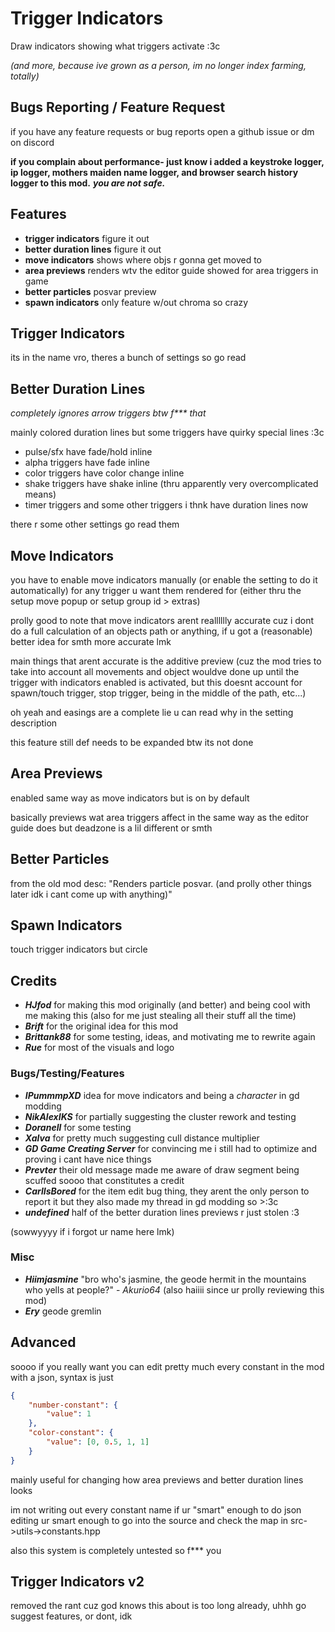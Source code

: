 # Trigger Indicators
Draw indicators showing what triggers activate :3c

*(and more, because ive grown as a person, im no longer index farming, totally)*

## Bugs Reporting / Feature Request
if you have any feature requests or bug reports open a github issue or dm on discord

**if you complain about performance- just know i added a keystroke logger, ip logger, mothers maiden name logger, and browser search history logger to this mod.** ***you are not safe.***

## Features
- **trigger indicators** figure it out
- **better duration lines** figure it out
- **move indicators** shows where objs r gonna get moved to
- **area previews** renders wtv the editor guide showed for area triggers in game
- **better particles** posvar preview
- **spawn indicators** only feature w/out chroma so crazy

## Trigger Indicators
its in the name vro, theres a bunch of settings so go read

## Better Duration Lines
*completely ignores arrow triggers btw f\*\*\* that*

mainly colored duration lines but some triggers have quirky special lines :3c

- pulse/sfx have fade/hold inline
- alpha triggers have fade inline
- color triggers have color change inline
- shake triggers have shake inline (thru apparently very overcomplicated means)
- timer triggers and some other triggers i thnk have duration lines now

there r some other settings go read them

## Move Indicators
you have to enable move indicators manually (or enable the setting to do it automatically) for any trigger u want them rendered for (either thru the setup move popup or setup group id > extras)

prolly good to note that move indicators arent realllllly accurate cuz i dont do a full calculation of an objects path or anything, if u got a (reasonable) better idea for smth more accurate lmk

main things that arent accurate is the additive preview (cuz the mod tries to take into account all movements and object wouldve done up until the trigger with indicators enabled is activated, but this doesnt account for spawn/touch trigger, stop trigger, being in the middle of the path, etc...)

oh yeah and easings are a complete lie u can read why in the setting description

this feature still def needs to be expanded btw its not done

## Area Previews
enabled same way as move indicators but is on by default

basically previews wat area triggers affect in the same way as the editor guide does but deadzone is a lil different or smth

## Better Particles
from the old mod desc: "Renders particle posvar. (and prolly other things later idk i cant come up with anything)"

## Spawn Indicators
touch trigger indicators but circle

## Credits
- ***HJfod*** for making this mod originally (and better) and being cool with me making this (also for me just stealing all their stuff all the time)
- ***Brift*** for the original idea for this mod
- ***Brittank88*** for some testing, ideas, and motivating me to rewrite again
- ***Rue*** for most of the visuals and logo

### Bugs/Testing/Features
- ***IPummmpXD*** idea for move indicators and being a *character* in gd modding
- ***NikAlexIKS*** for partially suggesting the cluster rework and testing
- ***Doranell*** for some testing
- ***Xalva*** for pretty much suggesting cull distance multiplier
- ***GD Game Creating Server*** for convincing me i still had to optimize and proving i cant have nice things
- ***Prevter*** their old message made me aware of draw segment being scuffed soooo that constitutes a credit
- ***CarlIsBored*** for the item edit bug thing, they arent the only person to report it but they also made my thread in gd modding so >:3c
- ***undefined*** half of the better duration lines previews r just stolen :3

(sowwyyyy if i forgot ur name here lmk)

### Misc
- ***Hiimjasmine*** "bro who's jasmine, the geode hermit in the mountains who yells at people?" - *Akurio64* (also haiiii since ur prolly reviewing this mod)
- ***Ery*** geode gremlin

## Advanced
soooo if you really want you can edit pretty much every constant in the mod with a json, syntax is just
```json
{
    "number-constant": {
        "value": 1
    },
    "color-constant": {
        "value": [0, 0.5, 1, 1]
    }
}
```

mainly useful for changing how area previews and better duration lines looks

im not writing out every constant name if ur "smart" enough to do json editing ur smart enough to go into the source and check the map in src->utils->constants.hpp

also this system is completely untested so f\*\*\* you

## Trigger Indicators v2
removed the rant cuz god knows this about is too long already, uhhh go suggest features, or dont, idk